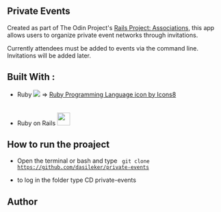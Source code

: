 ## Private Events

Created as part of The Odin Project's [Rails Project: Associations](https://www.theodinproject.com/courses/ruby-on-rails/lessons/associations?ref=lnav), this app allows users to organize private event networks through invitations.

Currently attendees must be added to events via the command line. Invitations will be added later.


## Built With :

- Ruby  <img src="https://img.icons8.com/officexs/16/000000/ruby-programming-language.png"/> => <a href="https://icons8.com/icon/4mBPKZ320Bgr/ruby-programming-language">Ruby Programming Language icon by Icons8</a>

- Ruby on Rails  <img src="https://cdn3.iconfinder.com/data/icons/popular-services-brands-vol-2/512/ruby-on-rails-512.png" style="width: 30px; margin-top: 20px;">


## How to run the proaject

- Open the terminal or bash and type <code> git clone https://github.com/dasileker/private-events</code>

- to log in the folder type CD private-events
 


## Author 

